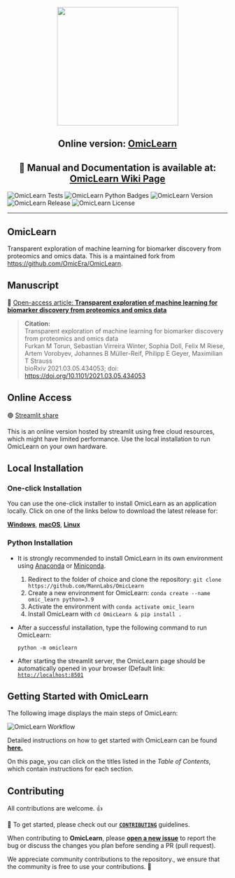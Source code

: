 <p align="center"> <img src="https://user-images.githubusercontent.com/49681382/101802266-48204a00-3b20-11eb-85ec-08c123fca79e.png" height="270" width="277" /> </p>
<h2 align="center">Online version: <a href="https://mannlabs-omiclearn-omiclearnomic-learn-hr6cd1.streamlitapp.com/" target="_blank">OmicLearn</a> </h2>
<h2 align="center"> 📰 Manual and Documentation is available at: <a href="https://github.com/MannLabs/OmicLearn/wiki" target="_blank">OmicLearn Wiki Page </a> </h2>

![OmicLearn Tests](https://github.com/MannLabs/OmicLearn/workflows/OmicLearn%20Tests/badge.svg)
![OmicLearn Python Badges](https://img.shields.io/badge/Tested_with_Python-3.8-blue)
![OmicLearn Version](https://img.shields.io/badge/Release-v1.1.3-orange)
![OmicLearn Release](https://img.shields.io/badge/Release%20Date-June%202022-green)
![OmicLearn License](https://img.shields.io/badge/License-Apache%202.0-blue.svg)

---
## OmicLearn

Transparent exploration of machine learning for biomarker discovery from proteomics and omics data. This is a maintained fork from https://github.com/OmicEra/OmicLearn.


## Manuscript
📰 <a href="https://doi.org/10.1101/2021.03.05.434053" target="_blank">Open-access article: **Transparent exploration of machine learning for biomarker discovery from proteomics and omics data**</a>

> **Citation:** <br>
> Transparent exploration of machine learning for biomarker discovery from proteomics and omics data <br>
> Furkan M Torun, Sebastian Virreira Winter, Sophia Doll, Felix M Riese, Artem Vorobyev, Johannes B Müller-Reif, Philipp E Geyer, Maximilian T Strauss <br>
> bioRxiv 2021.03.05.434053; doi: https://doi.org/10.1101/2021.03.05.434053


## Online Access

🟢  <a href="https://mannlabs-omiclearn-omiclearnomic-learn-hr6cd1.streamlitapp.com/" target="_blank"> Streamlit share</a>

This is an online version hosted by streamlit using free cloud resources, which might have limited performance. Use the local installation to run OmicLearn on your own hardware.

## Local Installation

### One-click Installation

You can use the one-click installer to install OmicLearn as an application locally.
Click on one of the links below to download the latest release for:

[**Windows**](https://github.com/MannLabs/OmicLearn/releases/latest/download/omiclearn_gui_installer_windows.exe), [**macOS**](https://github.com/MannLabs/OmicLearn/releases/latest/download/omiclearn_gui_installer_macos.pkg), [**Linux**](https://github.com/MannLabs/OmicLearn/releases/latest/download/omiclearn_gui_installer_linux.deb)

### Python Installation

- It is strongly recommended to install OmicLearn in its own environment using [Anaconda](https://docs.conda.io/projects/conda/en/latest/user-guide/install/) or [Miniconda](https://docs.conda.io/en/latest/miniconda.html).

  1. Redirect to the folder of choice and clone the repository: `git clone https://github.com/MannLabs/OmicLearn`
  2. Create a new environment for OmicLearn: `conda create --name omic_learn python=3.9`
  3. Activate the environment with  `conda activate omic_learn`
  4. Install OmicLearn with `cd OmicLearn & pip install .`

- After a successful installation, type the following command to run OmicLearn:

  `python -m omiclearn`

 - After starting the streamlit server, the OmicLearn page should be automatically opened in your browser (Default link: [`http://localhost:8501`](http://localhost:8501)


## Getting Started with OmicLearn

The following image displays the main steps of OmicLearn:

![OmicLearn Workflow](https://user-images.githubusercontent.com/49681382/91734594-cb421380-ebb3-11ea-91fa-8acc8826ae7b.png)

Detailed instructions on how to get started with OmicLearn can be found **[here.](https://github.com/MannLabs/OmicLearn/wiki/HOW-TO:-Using)**

On this page, you can click on the titles listed in the *Table of Contents*, which contain instructions for each section.

## Contributing
All contributions are welcome. 👍

📰 To get started, please check out our **[`CONTRIBUTING`](https://github.com/MannLabs/OmicLearn/blob/master/CONTRIBUTING.md)** guidelines.

When contributing to **OmicLearn**, please **[open a new issue](https://github.com/MannLabs/OmicLearn/issues/new/choose)** to report the bug or discuss the changes you plan before sending a PR (pull request).

We appreciate community contributions to the repository., we ensure that the community is free to use your contributions.  🤝
